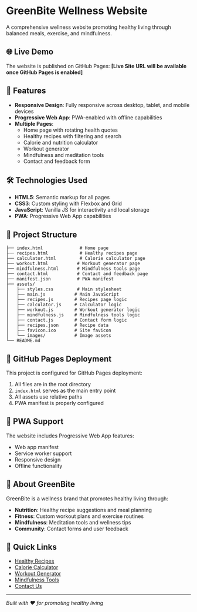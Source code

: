 # GreenBite Wellness Website

A comprehensive wellness website promoting healthy living through balanced meals, exercise, and mindfulness.

## 🌐 Live Demo

The website is published on GitHub Pages: **[Live Site URL will be available once GitHub Pages is enabled]**

## 🚀 Features

- **Responsive Design**: Fully responsive across desktop, tablet, and mobile devices
- **Progressive Web App**: PWA-enabled with offline capabilities
- **Multiple Pages**:
  - Home page with rotating health quotes
  - Healthy recipes with filtering and search
  - Calorie and nutrition calculator
  - Workout generator
  - Mindfulness and meditation tools
  - Contact and feedback form

## 🛠 Technologies Used

- **HTML5**: Semantic markup for all pages
- **CSS3**: Custom styling with Flexbox and Grid
- **JavaScript**: Vanilla JS for interactivity and local storage
- **PWA**: Progressive Web App capabilities

## 📁 Project Structure

```
├── index.html              # Home page
├── recipes.html            # Healthy recipes page
├── calculator.html         # Calorie calculator page
├── workout.html           # Workout generator page
├── mindfulness.html       # Mindfulness tools page
├── contact.html           # Contact and feedback page
├── manifest.json          # PWA manifest
├── assets/
│   ├── styles.css         # Main stylesheet
│   ├── main.js           # Main JavaScript
│   ├── recipes.js        # Recipes page logic
│   ├── calculator.js     # Calculator logic
│   ├── workout.js        # Workout generator logic
│   ├── mindfulness.js    # Mindfulness tools logic
│   ├── contact.js        # Contact form logic
│   ├── recipes.json      # Recipe data
│   ├── favicon.ico       # Site favicon
│   └── images/           # Image assets
└── README.md
```

## 🎯 GitHub Pages Deployment

This project is configured for GitHub Pages deployment:

1. All files are in the root directory
2. `index.html` serves as the main entry point
3. All assets use relative paths
4. PWA manifest is properly configured

## 📱 PWA Support

The website includes Progressive Web App features:
- Web app manifest
- Service worker support
- Responsive design
- Offline functionality

## 🏥 About GreenBite

GreenBite is a wellness brand that promotes healthy living through:
- **Nutrition**: Healthy recipe suggestions and meal planning
- **Fitness**: Custom workout plans and exercise routines  
- **Mindfulness**: Meditation tools and wellness tips
- **Community**: Contact forms and user feedback

## 🔗 Quick Links

- [Healthy Recipes](recipes.html)
- [Calorie Calculator](calculator.html)
- [Workout Generator](workout.html)
- [Mindfulness Tools](mindfulness.html)
- [Contact Us](contact.html)

---

*Built with ❤️ for promoting healthy living*
